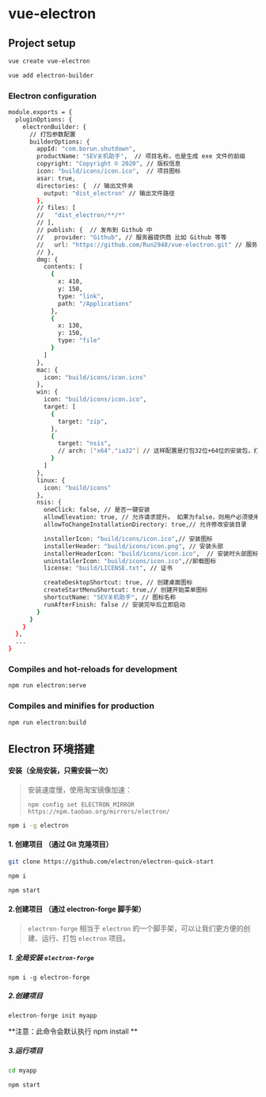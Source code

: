 # vue-electron

## Project setup

```bash
vue create vue-electron

vue add electron-builder
```

### Electron configuration

```bash
module.exports = {
  pluginOptions: {
    electronBuilder: {
      // 打包参数配置
      builderOptions: {
        appId: "com.borun.shutdown", 
        productName: "SEV关机助手",  // 项目名称，也是生成 exe 文件的前缀
        copyright: "Copyright © 2020", // 版权信息
        icon: "build/icons/icon.ico",  // 项目图标
        asar: true,  
        directories: {  // 输出文件夹
          output: "dist_electron" // 输出文件路径
        },
        // files: [
        //   "dist_electron/**/*"
        // ],
        // publish: {  // 发布到 Github 中
        //   provider: "Github", // 服务器提供商 比如 Github 等等
        //   url: "https://github.com/Run2948/vue-electron.git" // 服务器地址
        // },
        dmg: {
          contents: [
            {
              x: 410,
              y: 150,
              type: "link",
              path: "/Applications"
            },
            {
              x: 130,
              y: 150,
              type: "file"
            }
          ]
        },
        mac: {
          icon: "build/icons/icon.icns"
        },
        win: {
          icon: "build/icons/icon.ico",
          target: [
            {
              target: "zip",
            },
            {
              target: "nsis",
              // arch: ["x64","ia32"] // 这样配置是打包32位+64位的安装包，打包出来的安装包体积比较大，一般建议直接打32或64位的安装包。
            }
          ]
        },
        linux: {
          icon: "build/icons"
        },
        nsis: {
          oneClick: false, // 是否一键安装
          allowElevation: true, // 允许请求提升。 如果为false，则用户必须使用提升的权限重新启动安装程序。
          allowToChangeInstallationDirectory: true,// 允许修改安装目录

          installerIcon: "build/icons/icon.ico",// 安装图标
          installerHeader: "build/icons/icon.png", // 安装头部
          installerHeaderIcon: "build/icons/icon.ico",  // 安装时头部图标
          uninstallerIcon: "build/icons/icon.ico",//卸载图标
          license: "build/LICENSE.txt", // 证书

          createDesktopShortcut: true, // 创建桌面图标
          createStartMenuShortcut: true,// 创建开始菜单图标
          shortcutName: "SEV关机助手", // 图标名称
          runAfterFinish: false // 安装完毕后立即启动
        }
      }
    }
  },
  ...
}

```

### Compiles and hot-reloads for development
```bash
npm run electron:serve
```

### Compiles and minifies for production
```bash
npm run electron:build
```

## Electron 环境搭建

#### 安装（全局安装，只需安装一次）

> 安装速度慢，使用淘宝镜像加速：
>
> `npm config set ELECTRON_MIRROR https://npm.taobao.org/mirrors/electron/`

```bash
npm i -g electron
```

#### 1. 创建项目 （通过 Git 克隆项目）

```bash
git clone https://github.com/electron/electron-quick-start

npm i

npm start
```

#### 2.创建项目 （通过 electron-forge 脚手架）

> `electron-forge` 相当于 `electron` 的一个脚手架，可以让我们更方便的创建、运行、打包 `electron` 项目。

##### 1. 全局安装 `electron-forge`

`npm i -g electron-forge` 

##### 2.创建项目

`electron-forge init myapp`

**注意：此命令会默认执行 npm install ** 

##### 3.运行项目

```bash
cd myapp

npm start
```

